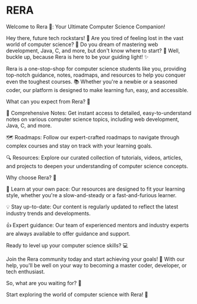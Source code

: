 # RERA
Welcome to Rera 🚀: Your Ultimate Computer Science Companion!

Hey there, future tech rockstars! 👋 Are you tired of feeling lost in the vast world of computer science? 🤯 Do you dream of mastering web development, Java, C, and more, but don't know where to start? 🤔 Well, buckle up, because Rera is here to be your guiding light! ✨

Rera is a one-stop-shop for computer science students like you, providing top-notch guidance, notes, roadmaps, and resources to help you conquer even the toughest courses. 📚 Whether you're a newbie or a seasoned coder, our platform is designed to make learning fun, easy, and accessible.

What can you expect from Rera? 🤔

📝 Comprehensive Notes: Get instant access to detailed, easy-to-understand notes on various computer science topics, including web development, Java, C, and more.

🗺️ Roadmaps: Follow our expert-crafted roadmaps to navigate through complex courses and stay on track with your learning goals.

🔍 Resources: Explore our curated collection of tutorials, videos, articles, and projects to deepen your understanding of computer science concepts.

Why choose Rera? 🤔

🎉 Learn at your own pace: Our resources are designed to fit your learning style, whether you're a slow-and-steady or a fast-and-furious learner.

💡 Stay up-to-date: Our content is regularly updated to reflect the latest industry trends and developments.

👍 Expert guidance: Our team of experienced mentors and industry experts are always available to offer guidance and support.

Ready to level up your computer science skills? 💻

Join the Rera community today and start achieving your goals! 🎉 With our help, you'll be well on your way to becoming a master coder, developer, or tech enthusiast.

So, what are you waiting for? 🤔

Start exploring the world of computer science with Rera! 🚀
